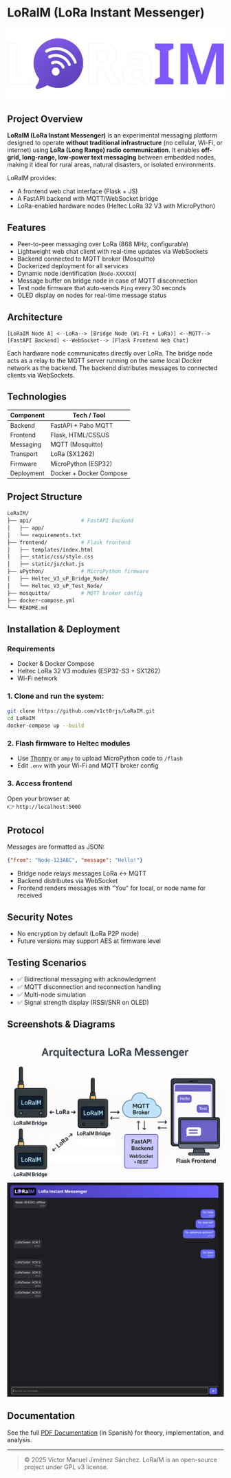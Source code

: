 # LoRaIM (LoRa Instant Messenger)
![Logo](img/Logoi.png)


## Project Overview

**LoRaIM (LoRa Instant Messenger)** is an experimental messaging platform designed to operate **without traditional infrastructure** (no cellular, Wi-Fi, or internet) using **LoRa (Long Range) radio communication**. It enables **off-grid, long-range, low-power text messaging** between embedded nodes, making it ideal for rural areas, natural disasters, or isolated environments.

LoRaIM provides:
- A frontend web chat interface (Flask + JS)
- A FastAPI backend with MQTT/WebSocket bridge
- LoRa-enabled hardware nodes (Heltec LoRa 32 V3 with MicroPython)

## Features

- Peer-to-peer messaging over LoRa (868 MHz, configurable)
- Lightweight web chat client with real-time updates via WebSockets
- Backend connected to MQTT broker (Mosquitto)
- Dockerized deployment for all services
- Dynamic node identification (`Node-XXXXXX`)
- Message buffer on bridge node in case of MQTT disconnection
- Test node firmware that auto-sends `Ping` every 30 seconds
- OLED display on nodes for real-time message status

## Architecture

```
[LoRaIM Node A] <--LoRa--> [Bridge Node (Wi-Fi + LoRa)] <--MQTT--> [FastAPI Backend] <--WebSocket--> [Flask Frontend Web Chat]
```

Each hardware node communicates directly over LoRa. The bridge node acts as a relay to the MQTT server running on the same local Docker network as the backend. The backend distributes messages to connected clients via WebSockets.

## Technologies

| Component      | Tech / Tool        |
|----------------|--------------------|
| Backend        | FastAPI + Paho MQTT |
| Frontend       | Flask, HTML/CSS/JS |
| Messaging      | MQTT (Mosquitto)   |
| Transport      | LoRa (SX1262)      |
| Firmware       | MicroPython (ESP32)|
| Deployment     | Docker + Docker Compose |

## Project Structure

```bash
LoRaIM/
├── api/                # FastAPI backend
│   ├── app/
│   └── requirements.txt
├── frontend/           # Flask frontend
│   ├── templates/index.html
│   ├── static/css/style.css
│   ├── static/js/chat.js
├── uPython/            # MicroPython firmware
│   ├── Heltec_V3_uP_Bridge_Node/
│   └── Heltec_V3_uP_Test_Node/
├── mosquitto/          # MQTT broker config
├── docker-compose.yml
└── README.md
```

## Installation & Deployment

### Requirements

- Docker & Docker Compose
- Heltec LoRa 32 V3 modules (ESP32-S3 + SX1262)
- Wi-Fi network

### 1. Clone and run the system:

```bash
git clone https://github.com/v1ct0rjs/LoRaIM.git
cd LoRaIM
docker-compose up --build
```

### 2. Flash firmware to Heltec modules

- Use [Thonny](https://thonny.org/) or `ampy` to upload MicroPython code to `/flash`
- Edit `.env` with your Wi-Fi and MQTT broker config

### 3. Access frontend

Open your browser at:  
👉 `http://localhost:5000`

## Protocol

Messages are formatted as JSON:
```json
{"from": "Node-123ABC", "message": "Hello!"}
```

- Bridge node relays messages LoRa ↔ MQTT
- Backend distributes via WebSocket
- Frontend renders messages with "You" for local, or node name for received

## Security Notes

- No encryption by default (LoRa P2P mode)
- Future versions may support AES at firmware level

## Testing Scenarios

- ✅ Bidirectional messaging with acknowledgment
- ✅ MQTT disconnection and reconnection handling
- ✅ Multi-node simulation
- ✅ Signal strength display (RSSI/SNR on OLED)

## Screenshots & Diagrams

![LoRaIM Architecture](img/Diagram.png)
![Chat UI](img/run.png)

## Documentation

See the full [PDF Documentation](./Documentacion_LoRaIM_Victor_Jiménez.pdf) (in Spanish) for theory, implementation, and analysis.

---

> © 2025 Víctor Manuel Jiménez Sánchez. LoRaIM is an open-source project under GPL v3 license.

